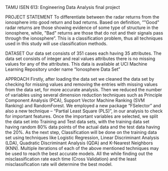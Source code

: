TAMU ISEN 613: Engineering Data Analysis final project

PROJECT STATEMENT
To differentiate between the radar returns from the ionosphere into good return and bad returns.  Based on definition, “"Good" radar returns are those showing evidence of some type of structure in the ionosphere, while, "Bad" returns are those that do not and their signals pass through the ionosphere”. This is a classification problem, thus all techniques used in this study will use classification methods. 

DATASET
Our data set consists of 351 cases each having 35 attributes. The data set consists of integer and real values attributes there is no missing values for any of the attributes. This data is available at UCI Machine Learning Repository under name “Ionosphere Data Set”

APPROACH
Firstly, after loading the data set we cleaned the data set by checking for missing values and removing the entries with missing values from the data set, for more accurate analysis. Then we reduced the number of variables using several dimension reduction techniques such as Principle Component Analysis (PCA), Support Vector Machine Ranking (SVM Ranking) and RandomForest.
We employed a new package “FSelector” and also a new technique – “Partial Least Square (PLS)”, in our analysis to check for important features. Once the important variables are selected, we split the data set into Training and Test data sets, with the training data set having random 80% data points of the actual data and the test data having the 20%. 
As the next step, Classification will be done on the training data set using techniques like Logistic Regression, Linear Discriminant Analysis (LDA), Quadratic Discriminant Analysis (QDA) and K-Nearest Neighbors (KNN). Multiple iterations of each of the above mentioned techniques may be used to reach the best accurate models. All the while finding out the misclassification rate each time (Cross Validation) and the least misclassification rate will determine the best model.
